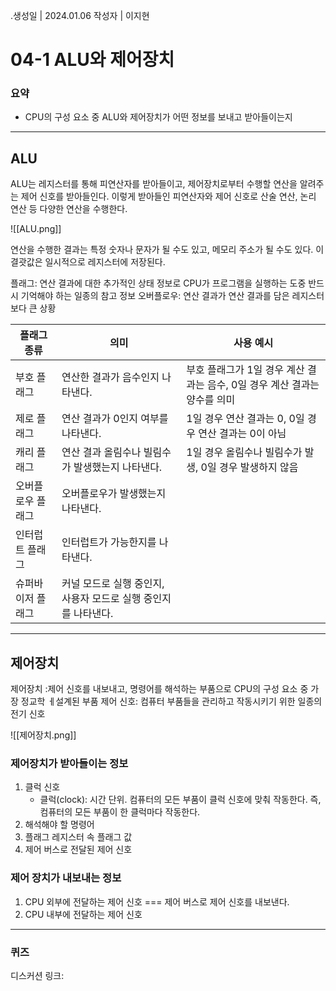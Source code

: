 
.생성일 | 2024.01.06
작성자 | 이지현
# 04-1 ALU와 제어장치

### 요약
- CPU의 구성 요소 중 ALU와 제어장치가 어떤 정보를 보내고 받아들이는지

---
## ALU

ALU는 레지스터를 통해 피연산자를 받아들이고, 제어장치로부터 수행할 연산을 알려주는 제어 신호를 받아들인다. 이렇게 받아들인 피연산자와 제어 신호로 산술 연산, 논리 연산 등 다양한 연산을 수행한다.

![[ALU.png]]

연산을 수행한 결과는 특정 숫자나 문자가 될 수도 있고, 메모리 주소가 될 수도 있다. 이 결괏값은 일시적으로 레지스터에 저장된다.

플래그: 연산 결과에 대한 추가적인 상태 정보로 CPU가 프로그램을 실행하는 도중 반드시 기억해야 하는 일종의 참고 정보
오버플로우: 연산 결과가 연산 결과를 담은 레지스터보다 큰 상황

| 플래그 종류 | 의미 | 사용 예시 |
| ---- | ---- | ---- |
| 부호 플래그 | 연산한 결과가 음수인지 나타낸다. | 부호 플래그가 1일 경우 계산 결과는 음수, 0일 경우 계산 결과는 양수를 의미 |
| 제로 플래그 | 연산 결과가 0인지 여부를 나타낸다. | 1일 경우 연산 결과는 0, 0일 경우 연산 결과는 0이 아님 |
| 캐리 플래그 | 연산 결과 올림수나 빌림수가 발생했는지 나타낸다. | 1일 경우 올림수나 빌림수가 발생, 0일 경우 발생하지 않음 |
| 오버플로우 플래그 | 오버플로우가 발생했는지 나타낸다. |  |
| 인터럽트 플래그 | 인터럽트가 가능한지를 나타낸다. |  |
| 슈퍼바이저 플래그 | 커널 모드로 실행 중인지, 사용자 모드로 실행 중인지를 나타낸다. |  |

---

## 제어장치

제어장치 :제어 신호를 내보내고, 명령어를 해석하는 부품으로 CPU의 구성 요소 중 가장 정교학 ㅔ설계된 부품
제어 신호: 컴퓨터 부품들을 관리하고 작동시키기 위한 일종의 전기 신호

![[제어장치.png]]
### 제어장치가 받아들이는 정보
1. 클럭 신호
	- 클럭(clock): 시간 단위. 컴퓨터의 모든 부품이 클럭 신호에 맞춰 작동한다. 즉, 컴퓨터의 모든 부품이 한 클럭마다 작동한다.
2. 해석해야 할 명령어
3. 플래그 레지스터 속 플래그 값
4. 제어 버스로 전달된 제어 신호

### 제어 장치가 내보내는 정보

1. CPU 외부에 전달하는 제어 신호 === 제어 버스로 제어 신호를 내보낸다.
2. CPU 내부에 전달하는 제어 신호

----
### 퀴즈

디스커션 링크: